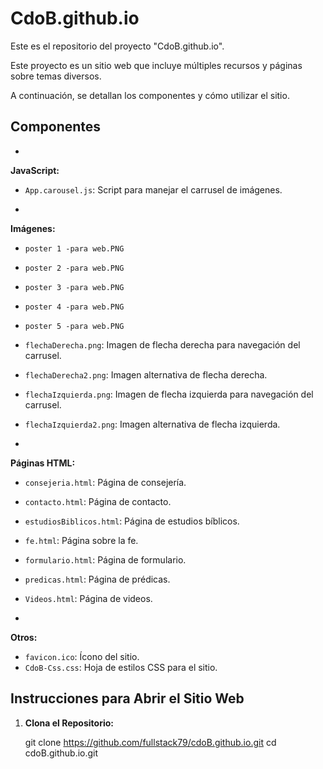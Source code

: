 # CdoB.github.io



Este es el repositorio del proyecto "CdoB.github.io". 

Este proyecto es un sitio web que incluye múltiples recursos y páginas sobre temas diversos. 

A continuación, se detallan los componentes y cómo utilizar el sitio.



## Componentes

- 
**JavaScript:**
  - `App.carousel.js`: Script para manejar el carrusel de imágenes.

- 

**Imágenes:**
  - `poster 1 -para web.PNG`
  - `poster 2 -para web.PNG`
  - `poster 3 -para web.PNG`
  - `poster 4 -para web.PNG`
  - `poster 5 -para web.PNG`
  - `flechaDerecha.png`: Imagen de flecha derecha para navegación del carrusel.
  - `flechaDerecha2.png`: Imagen alternativa de flecha derecha.
  - `flechaIzquierda.png`: Imagen de flecha izquierda para navegación del carrusel.
  - `flechaIzquierda2.png`: Imagen alternativa de flecha izquierda.

- 

**Páginas HTML:**
  - `consejeria.html`: Página de consejería.
  - `contacto.html`: Página de contacto.
  - `estudiosBiblicos.html`: Página de estudios bíblicos.
  - `fe.html`: Página sobre la fe.
  - `formulario.html`: Página de formulario.
  - `predicas.html`: Página de prédicas.
  - `Videos.html`: Página de videos.

- 

**Otros:**
  - `favicon.ico`: Ícono del sitio.
  - `CdoB-Css.css`: Hoja de estilos CSS para el sitio.



## Instrucciones para Abrir el Sitio Web

1. **Clona el Repositorio:**

   git clone https://github.com/fullstack79/cdoB.github.io.git
   cd cdoB.github.io.git
